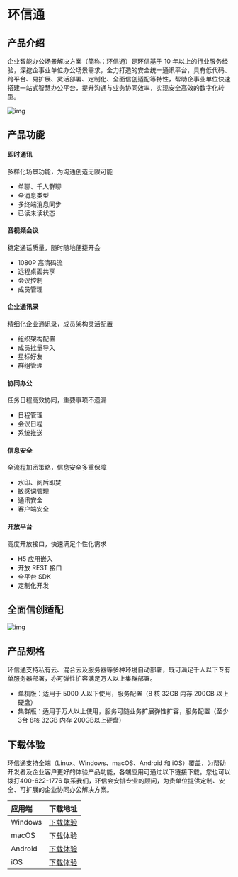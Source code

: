 ﻿# 环信通

<Toc />

## 产品介绍

企业智能办公场景解决方案（简称：环信通）是环信基于 10 年以上的行业服务经验，深挖企事业单位办公场景需求，全力打造的安全统一通讯平台，具有低代码、跨平台、易扩展、灵活部署、定制化、全面信创适配等特性，帮助企事业单位快速搭建一站式智慧办公平台，提升沟通与业务协同效率，实现安全高效的数字化转型。

![img](@static/images/privitization/uc_architecture.png)

## 产品功能

#### 即时通讯

多样化场景功能，为沟通创造无限可能
 - 单聊、千人群聊 
 - 全消息类型 
 - 多终端消息同步
 - 已读未读状态 

#### 音视频会议

稳定通话质量，随时随地便捷开会
 - 1080P 高清码流
 - 远程桌面共享
 - 会议控制
 - 成员管理

#### 企业通讯录

精细化企业通讯录，成员架构灵活配置
 - 组织架构配置
 - 成员批量导入
 - 星标好友
 - 群组管理
 
#### 协同办公

任务日程高效协同，重要事项不遗漏
 - 日程管理
 - 会议日程
 - 系统推送
 
#### 信息安全

全流程加密策略，信息安全多重保障
 - 水印、阅后即焚
 - 敏感词管理
 - 通讯安全
 - 客户端安全

#### 开放平台

高度开放接口，快速满足个性化需求
 - H5 应用嵌入
 - 开放 REST 接口
 - 全平台 SDK
 - 定制化开发

## 全面信创适配

![img](@static/images/privitization/uc_client.png)

## 产品规格

环信通支持私有云、混合云及服务器等多种环境自动部署，既可满足千人以下专有单服务器部署，亦可弹性扩容满足万人以上集群部署。

 - 单机版：适用于 5000 人以下使用，服务配置（8 核 32GB 内存 200GB 以上硬盘）
 - 集群版：适用于万人以上使用，服务可随业务扩展弹性扩容，服务配置（至少3台 8核 32GB 内存 200GB以上硬盘）

## 下载体验

环信通支持全端（Linux、Windows、macOS、Android 和 iOS）覆盖，为帮助开发者及企业客户更好的体验产品功能，各端应用可通过以下链接下载。您也可以拨打400-622-1776 联系我们，环信会安排专业的顾问，为贵单位提供定制、安全、可扩展的企业协同办公解决方案。

| 应用端 | 下载地址 |
| :------------------- | :----- |
| Windows | [下载体验](http://221.204.13.10:12001/download/win32/x64/%E7%8E%AF%E4%BF%A1%E9%80%9A.2.0.1.win.setup.exe) |
| macOS | [下载体验](http://221.204.13.10:12001/download/darwin/x64/%E7%8E%AF%E4%BF%A1%E9%80%9A.2.0.1.mac.dmg) |
| Android | [下载体验](https://www.pgyer.com/ywWr) |
| iOS | [下载体验](https://www.pgyer.com/wIpF) |

